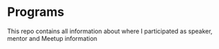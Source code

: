 # Programs
This repo contains all information about where I participated as speaker, mentor and Meetup information
